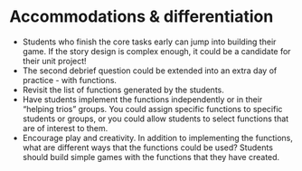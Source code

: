 # Accommodations & differentiation

- Students who finish the core tasks early can jump into building their game. If the story design is complex enough, it could be a candidate for their unit project!
- The second debrief question could be extended into an extra day of practice - with functions.
- Revisit the list of functions generated by the students.
- Have students implement the functions independently or in their “helping trios” groups. You could assign specific functions to specific students or groups, or you could allow students to select functions that are of interest to them.
- Encourage play and creativity. In addition to implementing the functions, what are different ways that the functions could be used? Students should build simple games with the functions that they have created.
  